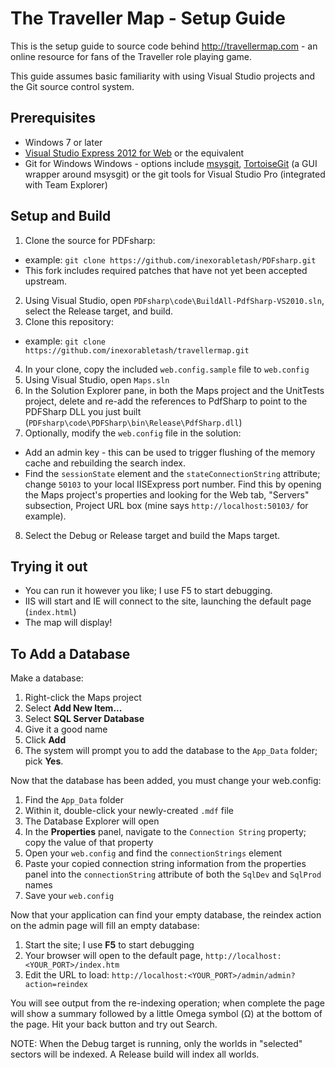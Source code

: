 The Traveller Map - Setup Guide
================================

This is the setup guide to source code behind http://travellermap.com - an online resource for fans
of the Traveller role playing game.

This guide assumes basic familiarity with using Visual Studio projects and the Git source control system.

Prerequisites
-------------
* Windows 7 or later
* [Visual Studio Express 2012 for Web](http://www.microsoft.com/visualstudio/eng/products/visual-studio-express-for-web) or the equivalent
* Git for Windows Windows - options include
[msysgit](https://code.google.com/p/msysgit/),
[TortoiseGit](https://code.google.com/p/tortoisegit/) (a GUI wrapper around msysgit)
or the git tools for Visual Studio Pro (integrated with Team Explorer)

Setup and Build
---------------
1. Clone the source for PDFsharp:
 * example: `git clone https://github.com/inexorabletash/PDFsharp.git`
 * This fork includes required patches that have not yet been accepted upstream.
2. Using Visual Studio, open `PDFsharp\code\BuildAll-PdfSharp-VS2010.sln`, select the Release target, and build.
3. Clone this repository:
 * example: `git clone https://github.com/inexorabletash/travellermap.git`
4. In your clone, copy the included `web.config.sample` file to `web.config`
5. Using Visual Studio, open `Maps.sln`
6. In the Solution Explorer pane, in both the Maps project and the UnitTests project, delete and re-add the references to PdfSharp to point to the PDFSharp DLL you just built (`PDFsharp\code\PDFSharp\bin\Release\PdfSharp.dll`)
7. Optionally, modify the `web.config` file in the solution:
 * Add an admin key - this can be used to trigger flushing of the memory cache and rebuilding the search index.
 * Find the `sessionState` element and the `stateConnectionString` attribute; change `50103` to
 your local IISExpress port number. Find this by opening the Maps project's properties and looking for the
 Web tab, "Servers" subsection, Project URL box (mine says `http://localhost:50103/` for example).
8. Select the Debug or Release target and build the Maps target.

Trying it out
-------------
* You can run it however you like; I use F5 to start debugging.
* IIS will start and IE will connect to the site, launching the default page (`index.html`)
* The map will display!

To Add a Database
-----------------
Make a database:

1. Right-click the Maps project
2. Select **Add New Item...**
3. Select **SQL Server Database**
4. Give it a good name
5. Click **Add**
6. The system will prompt you to add the database to the `App_Data` folder; pick **Yes**.

Now that the database has been added, you must change your web.config:

1. Find the `App_Data` folder
2. Within it, double-click your newly-created `.mdf` file
3. The Database Explorer will open
4. In the **Properties** panel, navigate to the `Connection String` property; copy the value of that property
5. Open your `web.config` and find the `connectionStrings` element
6. Paste your copied connection string information from the properties panel into the `connectionString` attribute of both the `SqlDev` and `SqlProd` names
7. Save your `web.config`

Now that your application can find your empty database, the reindex action on the admin page will fill an empty database:

1. Start the site; I use **F5** to start debugging
2. Your browser will open to the default page, `http://localhost:<YOUR_PORT>/index.htm`
2. Edit the URL to load: `http://localhost:<YOUR_PORT>/admin/admin?action=reindex`

You will see output from the re-indexing operation; when complete the page will show a summary followed by a little Omega symbol (&Omega;) at the bottom of the page. Hit your back button and try out Search.

NOTE: When the Debug target is running, only the worlds in "selected" sectors will be indexed. A Release build will index all worlds.
